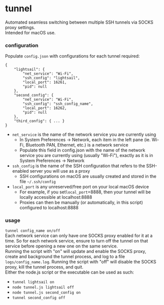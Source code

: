 # tunnel

Automated seamless switching between multiple SSH tunnels via SOCKS proxy settings.  
 Intended for macOS use.

### configuration

Populate `config.json` with configurations for each tunnel required:

```
{
    "lightsail": {
        "net_service": "Wi-Fi",
        "ssh_config": "lightsail",
        "local_port": 16261,
        "pid": null
    },
    "second_config": {
        "net_service": "Wi-Fi",
        "ssh_config": "ssh_config_name",
        "local_port": 16262,
        "pid": null
    },
    "third_config": { ... }
}

```

-   `net_service` is the name of the network service you are currently using
    -   In System Preferences -> Network, each item in the left pane (ie. Wi-Fi, Bluetooth PAN, Ethernet, etc.) is a network service
    -   Populate this field in config.json with the name of the network service you are currently using (usually "Wi-Fi"), exactly as it is in System Preferences -> Network
-   `ssh_config` is the name of the SSH configuration that refers to the SSH-enabled server you will use as a proxy
    -   SSH configurations on macOS are usually created and stored in the file `~/.ssh/config`
-   `local_port` is any unreserved/free port on your local macOS device
    -   For example, if you set`local_port`=8888, then your tunnel will be locally accessible at localhost:8888
    -   Proxies can then be manually (or automatically, in this script) configured to localhost:8888

### usage
`tunnel config_name on/off`  
Each network service can only have one SOCKS proxy enabled for it at a time.
So for each network service, ensure to turn off the tunnel on that service before opening a new one on the same service.  
Running the script with "on" will update and enable the SOCKS proxy, create and background the tunnel process, and log to a file `logs/config_name.log`. Running the script with "off" will disable the SOCKS proxy, kill the tunnel process, and quit.  
Either the node.js script or the executable can be used as such:  
-  `tunnel lightsail on`  
-  `node tunnel.js lightsail off`  
-  `node tunnel.js second_config on`  
-  `tunnel second_config off`  
